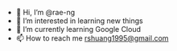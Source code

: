 - 👋 Hi, I’m @rae-ng
- 👀 I’m interested in learning new things
- 🌱 I’m currently learning Google Cloud
- 📫 How to reach me rshuang1995@gmail.com

<!---
rae-ng/rae-ng is a ✨ special ✨ repository because its `README.md` (this file) appears on your GitHub profile.
You can click the Preview link to take a look at your changes.
--->

